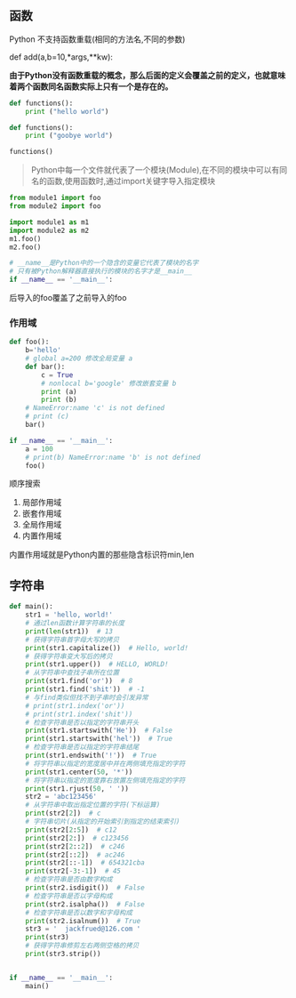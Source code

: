 ## 函数

Python 不支持函数重载(相同的方法名,不同的参数)

def add(a,b=10,*args,**kw):

**由于Python没有函数重载的概念，那么后面的定义会覆盖之前的定义，也就意味着两个函数同名函数实际上只有一个是存在的。**

```python
def functions():
    print ("hello world")

def functions():
    print ("goobye world")

functions()
```

>Python中每一个文件就代表了一个模块(Module),在不同的模块中可以有同名的函数,使用函数时,通过import关键字导入指定模块

```python
from module1 import foo
from module2 import foo

import module1 as m1
import module2 as m2
m1.foo()
m2.foo()

# __name__是Python中的一个隐含的变量它代表了模块的名字
# 只有被Python解释器直接执行的模块的名字才是__main__
if __name__ == '__main__':
```

后导入的foo覆盖了之前导入的foo

### 作用域

```python
def foo():
    b='hello'
    # global a=200 修改全局变量 a
    def bar():
        c = True
        # nonlocal b='google' 修改嵌套变量 b
        print (a)
        print (b)
    # NameError:name 'c' is not defined
    # print (c)
    bar()

if __name__ == '__main__':
    a = 100
    # print(b) NameError:name 'b' is not defined
    foo()
```
顺序搜索

1. 局部作用域
2. 嵌套作用域
3. 全局作用域
4. 内置作用域 

内置作用域就是Python内置的那些隐含标识符min,len

## 字符串


```python
def main():
    str1 = 'hello, world!'
    # 通过len函数计算字符串的长度
    print(len(str1))  # 13
    # 获得字符串首字母大写的拷贝
    print(str1.capitalize())  # Hello, world!
    # 获得字符串变大写后的拷贝
    print(str1.upper())  # HELLO, WORLD!
    # 从字符串中查找子串所在位置
    print(str1.find('or'))  # 8
    print(str1.find('shit'))  # -1
    # 与find类似但找不到子串时会引发异常
    # print(str1.index('or'))
    # print(str1.index('shit'))
    # 检查字符串是否以指定的字符串开头
    print(str1.startswith('He'))  # False
    print(str1.startswith('hel'))  # True
    # 检查字符串是否以指定的字符串结尾
    print(str1.endswith('!'))  # True
    # 将字符串以指定的宽度居中并在两侧填充指定的字符
    print(str1.center(50, '*'))
    # 将字符串以指定的宽度靠右放置左侧填充指定的字符
    print(str1.rjust(50, ' '))
    str2 = 'abc123456'
    # 从字符串中取出指定位置的字符(下标运算)
    print(str2[2])  # c
    # 字符串切片(从指定的开始索引到指定的结束索引)
    print(str2[2:5])  # c12
    print(str2[2:])  # c123456
    print(str2[2::2])  # c246
    print(str2[::2])  # ac246
    print(str2[::-1])  # 654321cba
    print(str2[-3:-1])  # 45
    # 检查字符串是否由数字构成
    print(str2.isdigit())  # False
    # 检查字符串是否以字母构成
    print(str2.isalpha())  # False
    # 检查字符串是否以数字和字母构成
    print(str2.isalnum())  # True
    str3 = '  jackfrued@126.com '
    print(str3)
    # 获得字符串修剪左右两侧空格的拷贝
    print(str3.strip())


if __name__ == '__main__':
    main()
```
